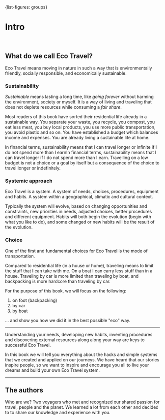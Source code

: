 {list-figures: groups}

# Intro <!-- leanpub style: H1 for chapter title -->

&nbsp;

## What do we call Eco Travel? <!-- H2 Obs style: the only TOC elements; leanpub style: chapter sections -->

Eco Travel means moving in nature in such a way that is environmentally friendly, socially responsible, and economically sustainable.


### Sustainability

*Sustainable* means lasting a long time, like *going forever* without harming the environment, society or myself. It is a way of living and traveling that does not deplete resources while consuming a *fair share*.

Most readers of this book have sorted their residential life already in a sustainable way. You separate your waste, you recycle, you compost, you eat less meat, you buy local products, you use more public transportation, you avoid plastic and so on. You have established a budget which balances income and expenses. You are already living a sustainable life at home.

In financial terms, sustainability means that I can travel longer or infinite if I do not spend more than I earnIn financial terms, sustainability means that I can travel longer if I do not spend more than I earn. Travelling on a low budget is not a choice or a goal by itself but a consequence of the choice to travel longer or indefinitely.

### Systemic approach

Eco Travel is a system. A system of needs, choices, procedures, equipment and habits. A system within a geographical, climatic and cultural context.

Typically the system will evolve, based on changing opportunities and constraints, new priorities in needs, adjusted choices, better procedures and different equipment. Habits will both begin the evolution (begin with what you like to do), and some changed or new habits will be the result of the evolution.

### Choice

One of the first and fundamental choices for Eco Travel is the mode of transportation.

Compared to residential life (in a house or home), traveling means to limit the stuff that I can take with me. On a boat I can carry less stuff than in a house. Traveling by car is more limited than traveling by boat, and backpacking is more hardcore than traveling by car.

For the purpose of this book, we will focus on the following:
1. on foot (backpacking)
1. by car
1. by boat

... and show you how we did it in the best possible "eco" way.

* * *

Understanding your needs, developing new habits, inventing procedures and discovering external resources along along your way are keys to successful Eco Travel.

In this book we will tell you everything about the hacks and simple systems that we created and applied on our journeys. We have heard that our stories inspire people, so we want to inspire and encourage you all to live your dreams and build your own Eco Travel system.

* * * 

## The authors

Who are we? Two voyagers who met and recognized our shared passion for travel, people and the planet. We learned a lot from each other and decided to to share our knowledge and experience with you.
